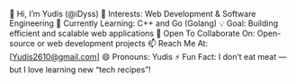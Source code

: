 👋 Hi, I’m Yudis (@iDyss)
👀 Interests: Web Development & Software Engineering
🌱 Currently Learning: C++ and Go (Golang)
💡 Goal: Building efficient and scalable web applications
🤝 Open To Collaborate On: Open-source or web development projects
📫 Reach Me At: [Yudis2610@gmail.com]
😄 Pronouns: Yudis
⚡ Fun Fact: I don’t eat meat — but I love learning new “tech recipes”!

<!---
iDyss/iDyss is a ✨ special ✨ repository because its `README.md` (this file) appears on your GitHub profile.
You can click the Preview link to take a look at your changes.
--->
